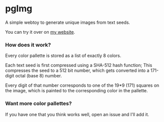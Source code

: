 # pgImg

A simple webtoy to generate unique images from text seeds.

You can try it over on [my website](https://alfiot.net/pgimg).

### How does it work?

Every color pallette is stored as a list of exactly 8 colors.

Each text seed is first compressed using a SHA-512 hash function; This compresses the seed to a 512 bit number, which gets converted into a 171-digit octal (base 8) number.

Every digit of that number corresponds to one of the 19*9 (171) squares on the image, which is painted to the corresponding color in the pallette.

### Want more color pallettes?

If you have one that you think works well, open an issue and I'll add it.